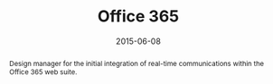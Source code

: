 ---
eleventyExcludeFromCollections: true

permalink: "enterprise/office-365/index.html"
dynamicPermalink: false
eleventyNavigation:
  key: Office 365
  parent: Projects

layout: article.njk
title: Office 365
client: Microsoft
partner: Office Design Group
date: 2015-06-08
abstract: Design manager for the initial integration of real-time communications within the Office 365 web suite.
headline: Skype 💕 Office 365
collaborators:
 - Anna-Leena Brinck
 - Enrique Quiroz Valdez
 - Oliver Scholz
hero:
 - /img/hero/microsoft/office365.jpg
text:
  - The brief was simple - how do you make a Skype for Business client fit into
    the workflow of a typical Outlook information worker, but still make it feel like it was
    part of Office 365 all along?
  - Myself and the team took particular care to align typography, grids and even
    themes to ensure that the Skype app felt at home alongside e-mail, but also
    respected the environment it was in and any customisation choices that the
    user had made. 
thumbnail:
  - thumbnail-0365.png
media:
  - office-365.png
tags: 
 - desktop
video:
 - https://www.youtube.com/watch?v=Hm8FYuvqXV8
---